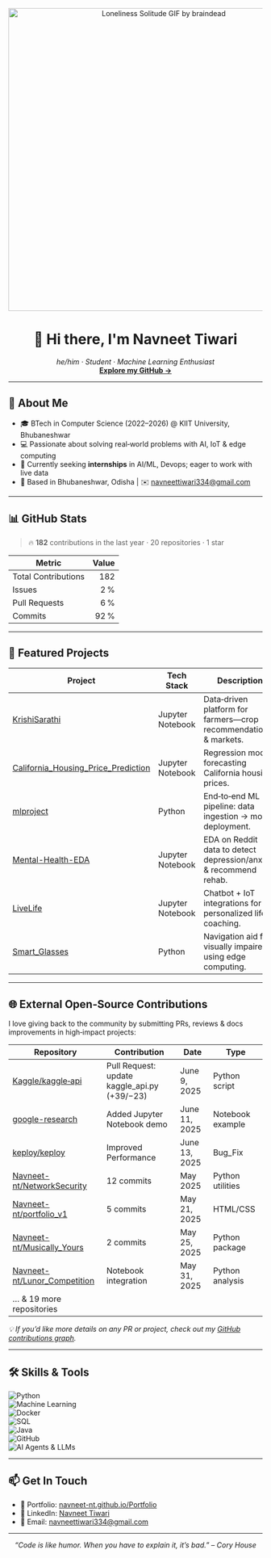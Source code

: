 <!--
  Profile README for Navneet-nt (Navneet Tiwari)
  Showcases personal projects and open‑source contributions
-->
<p align="center">
  <img 
    src="assets/loneliness-solitude.gif" 
    alt="Loneliness Solitude GIF by braindead" 
    width="600"
  />
</p>
<p align="center">
  <h1 align="center">👋 Hi there, I'm Navneet Tiwari</h1>
  <p align="center">
    <em>he/him · Student · Machine Learning Enthusiast</em><br/>
    <a href="https://github.com/Navneet-nt"><strong>Explore my GitHub →</strong></a>
  </p>
</p>

---

## 🚀 About Me
- 🎓 BTech in Computer Science (2022–2026) @ KIIT University, Bhubaneshwar  
- 💻 Passionate about solving real‑world problems with AI, IoT & edge computing  
- 🌱 Currently seeking **internships** in AI/ML, Devops; eager to work with live data  
- 📍 Based in Bhubaneshwar, Odisha | ✉️ navneettiwari334@gmail.com  

---

## 📊 GitHub Stats
> 🔥 **182** contributions in the last year · 20 repositories · 1 star

| Metric               | Value         |
|----------------------|--------------:|
| Total Contributions  | 182           |
| Issues               | 2 %           |
| Pull Requests        | 6 %           |
| Commits              | 92 %          |

---

## 🌟 Featured Projects

| Project                                | Tech Stack       | Description                                                  |
|----------------------------------------|------------------|--------------------------------------------------------------|
| [KrishiSarathi](https://github.com/Navneet-nt/KrishiSarathi)             | Jupyter Notebook | Data‑driven platform for farmers—crop recommendations & markets. |
| [California_Housing_Price_Prediction](https://github.com/Navneet-nt/California_Housing_Price_Prediction) | Jupyter Notebook | Regression model forecasting California housing prices.       |
| [mlproject](https://github.com/Navneet-nt/mlproject)                       | Python           | End‑to‑end ML pipeline: data ingestion → model deployment.    |
| [Mental-Health-EDA](https://github.com/Navneet-nt/Mental-Health-EDA)       | Jupyter Notebook | EDA on Reddit data to detect depression/anxiety & recommend rehab. |
| [LiveLife](https://github.com/Navneet-nt/LiveLife)                         | Jupyter Notebook | Chatbot + IoT integrations for personalized life coaching.    |
| [Smart_Glasses](https://github.com/Navneet-nt/Smart_Glasses)               | Python           | Navigation aid for visually impaired using edge computing.    |

---

## 🌐 External Open‑Source Contributions

I love giving back to the community by submitting PRs, reviews & docs improvements in high‑impact projects:

| Repository                   | Contribution                          | Date            | Type              |
|------------------------------|---------------------------------------|-----------------|-------------------|
| [Kaggle/kaggle‑api](https://github.com/Kaggle/kaggle-api)      | Pull Request: update kaggle_api.py (+39/−23)  | June 9, 2025     | Python script     |
| [google-research](https://github.com/google-research)          | Added Jupyter Notebook demo            | June 11, 2025    | Notebook example  |
| [keploy/keploy](https://github.com/keploy/keploy/blob/main/cli)| Improved Performance                   | June 13, 2025    | Bug_Fix           |
| [Navneet-nt/NetworkSecurity](https://github.com/Navneet-nt/NetworkSecurity) | 12 commits                              | May 2025         | Python utilities  |
| [Navneet-nt/portfolio_v1](https://github.com/Navneet-nt/portfolio_v1)     | 5 commits                               | May 21, 2025     | HTML/CSS          |
| [Navneet-nt/Musically_Yours](https://github.com/Navneet-nt/Musically_Yours)| 2 commits                               | May 25, 2025     | Python package    |
| [Navneet-nt/Lunor_Competition](https://github.com/Navneet-nt/Lunor_Competition)| Notebook integration                   | May 31, 2025     | Python analysis   |
| … & 19 more repositories                                                                                   |

_💡 If you’d like more details on any PR or project, check out my [GitHub contributions graph](https://github.com/Navneet-nt?tab=overview-contributions)._

---

## 🛠️ Skills & Tools
![Python](https://img.shields.io/badge/Python-3.10-blue)  
![Machine Learning](https://img.shields.io/badge/ML-Scikit--Learn-orange)  
![Docker](https://img.shields.io/badge/Docker-Container-blue)  
![SQL](https://img.shields.io/badge/SQL-PostgreSQL-green)  
![Java](https://img.shields.io/badge/Java-11-red)  
![GitHub](https://img.shields.io/badge/GitHub‑Actions-purple)  
![AI Agents & LLMs](https://img.shields.io/badge/AI%20Agents‑LLMs-lightgrey)  

---

## 📫 Get In Touch
- 💼 Portfolio: [navneet-nt.github.io/Portfolio](https://navneet-nt.github.io/Portfolio/)  
- 🔗 LinkedIn: [Navneet Tiwari](https://www.linkedin.com/in/navneet-tiwari-511652355/)  
- 📧 Email: navneettiwari334@gmail.com  

---

<p align="center">
  <em>“Code is like humor. When you have to explain it, it’s bad.” – Cory House</em>
</p>
